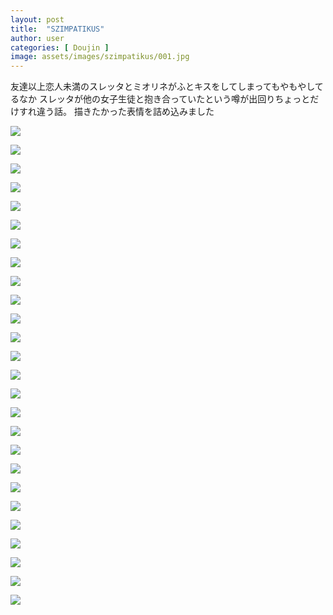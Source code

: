 ```yaml
---
layout: post
title:  "SZIMPATIKUS"
author: user
categories: [ Doujin ]
image: assets/images/szimpatikus/001.jpg
---
```


友達以上恋人未満のスレッタとミオリネがふとキスをしてしまってもやもやしてるなか
スレッタが他の女子生徒と抱き合っていたという噂が出回りちょっとだけすれ違う話。
描きたかった表情を詰め込みました

![](../assets/images/szimpatikus/001.jpg)

![](../assets/images/szimpatikus/002.jpg)

![](../assets/images/szimpatikus/003.jpg)

![](../assets/images/szimpatikus/004.jpg)

![](../assets/images/szimpatikus/005.jpg)

![](../assets/images/szimpatikus/006.jpg)

![](../assets/images/szimpatikus/007.jpg)

![](../assets/images/szimpatikus/008.jpg)

![](../assets/images/szimpatikus/009.jpg)

![](../assets/images/szimpatikus/010.jpg)

![](../assets/images/szimpatikus/011.jpg)

![](../assets/images/szimpatikus/012.jpg)

![](../assets/images/szimpatikus/013.jpg)

![](../assets/images/szimpatikus/014.jpg)

![](../assets/images/szimpatikus/015.jpg)

![](../assets/images/szimpatikus/016.jpg)

![](../assets/images/szimpatikus/017.jpg)

![](../assets/images/szimpatikus/018.jpg)

![](../assets/images/szimpatikus/019.jpg)

![](../assets/images/szimpatikus/020.jpg)

![](../assets/images/szimpatikus/021.jpg)

![](../assets/images/szimpatikus/022.jpg)

![](../assets/images/szimpatikus/023.jpg)

![](../assets/images/szimpatikus/024.jpg)

![](../assets/images/szimpatikus/025.jpg)

![](../assets/images/szimpatikus/026.jpg)